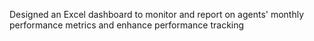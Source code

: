 Designed an Excel dashboard to monitor and report on agents' monthly performance metrics and enhance performance tracking

